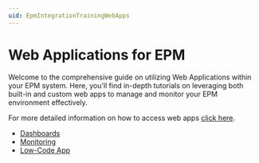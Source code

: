 ```yaml
---
uid: EpmIntegrationTrainingWebApps
---
```


# Web Applications for EPM

Welcome to the comprehensive guide on utilizing Web Applications within your EPM system. Here, you'll find in-depth tutorials on leveraging both built-in and custom web apps to manage and monitor your EPM environment effectively.

For more detailed information on how to access web apps [click here](https://docs.dataminer.services/user-guide/Cloud_Platform/RemoteAccess/Accessing_web_apps_remotely.html?q=web%20apps).

- [Dashboards](xref:EpmIntegrationTrainingDashboards)
- [Monitoring](xref:EpmIntegrationTrainingMonitoring)
- [Low-Code App](xref:EpmIntegrationTrainingLowCodeApp)

